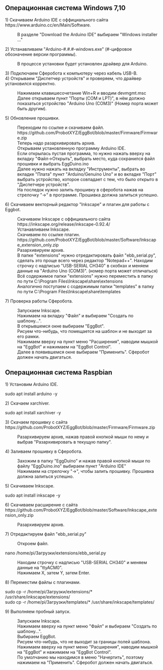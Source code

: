 <html>
<head>
<!--<style type="text/css">
.tab { margin-left: 40px; }
</style>-->
</head>
<body>
                                                  <h2>Операционная система Windows 7,10</h2>
<p>1) Скачиваем Arduino IDE с оффициального сайта https://www.arduino.cc/en/Main/Software. 
<p style="margin-left: 40px;">В разделе "Download the Arduino IDE" выбираем "Windows installer ..."<br></p>
2) Устанавливаем "Arduino-#.#.#-windows.exe" (#-цифровое обозначение версии программы).<br>
<p style="margin-left: 40px;">В процессе установки будет установлен драйвер для Arduino.<br></p>
3) Подключаем Сферобота к компьютеру через кабель USB-B.<br>
4) Открываем "Диспетчер устройств" и проверяем, что драйвер установился корректно.<br>
<p style="margin-left: 40px;">Нажимаем клавишесочетание Win+R и вводим devmgmt.msc<br>
    Далее открываем пункт "Порты (COM и LPT)", в нём должно показаться устройство "Arduino Uno (COM3)" (Номер порта может быть другим).<br></p>
5) Обновление прошивки.<br>
<p style="margin-left: 40px;">Переходим по ссылке и скачиваем файл. https://github.com/ProbotXYZ/EggBot/blob/master/Firmware/Firmware.zip<br>
   	Теперь надо разархивировать архив.<br>
  	Открываем установленную программу Arduino IDE.<br>
   	Если открылась пустая программа, то нужно нажать вверху на вкладку "Файл->Открыть", выбрать место, куда сохранился файл прошивки и выбрать EggDuino.ino<br>
   	Далее нужно нажать на вкладку "Инструменты", выбрать во вкладке "Плата" пункт "Arduino/Genuino Uno" и во вкладке "Порт" выбрать устройство, которое совпадает с тем, что было открыто в "Диспетчере устройств".<br>
   	На последок нужно залить прошивку в сферобота нажав на стрелочку "->" в программе. Прошивка должна залиться успешно.<br></p>
6) Скачиваем векторный редактор "Inkscape" и плагин для работы с Eggbot.<br>
<p style="margin-left: 40px;">Скачиваем Inkscape с оффициального сайта https://inkscape.org/release/inkscape-0.92.4/ <br>
		Устанавливаем Inkscape.<br>
		Скачиваем по ссылке плагин. https://github.com/ProbotXYZ/EggBot/blob/master/Software/Inkscape_extension_only.zip <br>
		Разархивируем архив.<br>
		В папке "extensions" нужно отредактировать файл "ebb_serial.py", сделать это проще всего через редактор "Notepad++". Находим строчку с надписью "USB-SERIAL CH340" в скобках и меняем данные на "Arduino Uno (COM3)". (номер порта может отличаться)<br>
		Всё содержимое папки "extensions" нужно переместить в папку по пути C:\Program Files\Inkscape\share\extensions<br>
		Аналогично поступаем с содержимым папки "templates" в папку по пути C:\Program Files\Inkscape\share\templates<br></p>
7) Проверка работы Сферобота.<br>
<p style="margin-left: 40px;">Запускаем Inkscape.<br>
		Нажимаем на вкладку "Файл" и выбираем "Создать по шаблону...".<br>
		В открывшемся окне выбираем "EggBot".<br>
		Рисуем что-нибудь, что помещается на шаблон и не выходит за его рамки.<br>
		Нажимаем вверху на пункт меню "Расширения", наводим мышкой на "EggBot" и нажимаем на "EggBot Control".<br>
		Далее в появившемся окне выбираем "Применить". Сферобот должен начать двигаться.<br></p>
</p>
                                                  <h2>Операционная система Raspbian</h2>
<p>1) Установим Arduino IDE.<br>
	<p style="margin-left: 80px 0 0 0;">sudo apt install arduino -y<br></p>
2) Скачаем xarchiver.<br>
	<p style="margin-left: 80px 0 0 0;">sudo apt install xarchiver -y <br></p>
3) Скачаем прошивку с сайта https://github.com/ProbotXYZ/EggBot/blob/master/Firmware/Firmware.zip <br>
<p style="margin-left: 40px;">Разархивируем архив, нажав правой кнопкой мыши по нему и выбрав "Разархивировать в текущую папку".<br></p>
4) Заливаем прошивку в Сферобота. <br>
<p style="margin-left: 40px;">Захожим в папку "EggDuino" и нажав правой кнопкой мыши по файлу "EggDuino.ino" выбираем пункт "Arduino IDE"<br>
		Нажимаем на стрелочку "->", чтобы залить прошивку. Прошивка должна залиться успешно.<br></p>
5) Скачиваем Inkscape.<br>
	<p style="margin-left: 80px 0 0 0;">			sudo apt install inkscape -y<br></p>
6) Скачиваем расширение с сайта https://github.com/ProbotXYZ/EggBot/blob/master/Software/Inkscape_extension_only.zip<br>
<p style="margin-left: 40px;">Разархивируем архив.<br></p>
7) Отредактируем файл "ebb_serial.py"<br>
	<p style="margin-left: 40px;">Откроем файл.<br></p>
	<p style="margin-left: 80px 0 0 0;">			nano /home/pi/Загрузки/extensions/ebb_serial.py <br></p>
	<p style="margin-left: 40px;">Находим строчку с надписью "USB-SERIAL CH340" и меняем данные на "ttyACM0".<br>
		Нажимаем X, затем Y, затем Enter.<br></p>
8) Переместим файлы с плагинами.<br>
	<p style="margin-left: 80px 0 0 0;">sudo cp -r /home/pi/Загрузки/extensions/* /usr/share/inkscape/extensions/<br>
	sudo cp -r /home/pi/Загрузки/templates/* /usr/share/inkscape/templates/<br></p>
9) Выполняем пробный запуск.<br>
<p style="margin-left: 40px;">Запускаем Inkscape.<br>
		Нажимаем вверху на пункт меню "Файл" и выбираем "Создать по шаблону...".<br>
		Выбираем EggBot.<br>
		Рисуем что-нибудь, что не выходит за границы полей шаблона.<br>
		Нажимаем вверху на пункт меню "Расширения", наводим мышкой на "EggBot" и нажимаем на "EggBot Control".<br>
		По умолчанию мы находимся в меню "Начертить", поэтому нажимаем на "Применить". Сферобот должен начать двигаться.<br></p>
</p>
</body>
</html>
